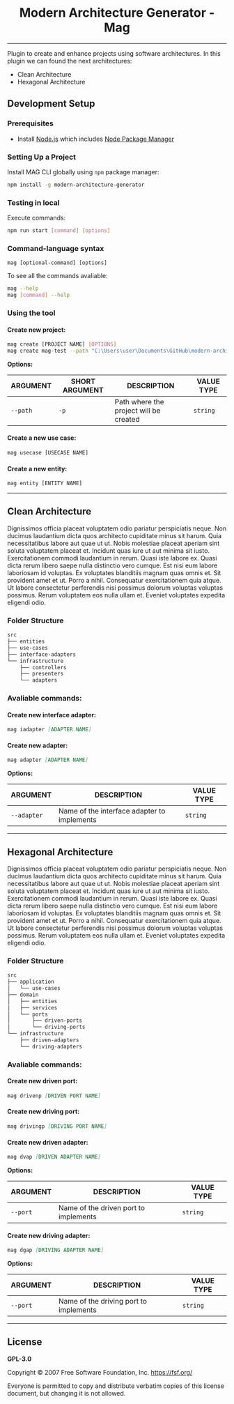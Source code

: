 <h1 align="center">Modern Architecture Generator - Mag</h1>
<hr>

Plugin to create and enhance projects using software architectures.
In this plugin we can found the next architectures:

- Clean Architecture
- Hexagonal Architecture

## Development Setup

### Prerequisites

- Install [Node.js](https://nodejs.org/) which includes [Node Package Manager](https://www.npmjs.com/get-npm)

### Setting Up a Project

Install MAG CLI globally using `npm` package manager:

```sh {"id":"01HX06JD1R8Z6TZ6JP2CDHWBGQ"}
npm install -g modern-architecture-generator

```

### Testing in local

Execute commands:

```sh {"id":"01HX72WDBEYC84TH38W6FVCHNR"}
npm run start [command] [options]
```

### Command-language syntax

`mag [optional-command] [options]`

To see all the commands avaliable:

```sh {"id":"01HX072204ZZAF84GMVTT6K7J2"}
mag --help
mag [command] --help

```

### Using the tool

#### Create new project:

```sh {"id":"01HX06KVH4VH05GXGAKCCBEF74"}
mag create [PROJECT NAME] [OPTIONS]
mag create mag-test --path "C:\Users\user\Documents\GitHub\modern-architecture-generator\test"

```

**Options:**

|ARGUMENT|SHORT ARGUMENT|DESCRIPTION|VALUE TYPE|
|---|---|---|---|
|`--path`|`-p`|Path where the project will be created|`string`|

#### Create a new use case:

```sh {"id":"01HX06VZD72D9EX2Z363SWRYNN"}
mag usecase [USECASE NAME]

```

#### Create a new entity:

```sh {"id":"01HX06XDSG398G9H5J909K04JY"}
mag entity [ENTITY NAME]

```

---

## Clean Architecture

Dignissimos officia placeat voluptatem odio pariatur perspiciatis neque. Non ducimus laudantium dicta quos architecto cupiditate minus sit harum. Quia necessitatibus labore aut quae ut ut. Nobis molestiae placeat aperiam sint soluta voluptatem placeat et. Incidunt quas iure ut aut minima sit iusto. Exercitationem commodi laudantium in rerum.
Quasi iste labore ex. Quasi dicta rerum libero saepe nulla distinctio vero cumque. Est nisi eum labore laboriosam id voluptas. Ex voluptates blanditiis magnam quas omnis et. Sit provident amet et ut. Porro a nihil.
Consequatur exercitationem quia atque. Ut labore consectetur perferendis nisi possimus dolorum voluptas voluptas possimus. Rerum voluptatem eos nulla ullam et. Eveniet voluptates expedita eligendi odio.

### Folder Structure

```md {"id":"01HX0775CS1DG619R6ZJGGABSE"}
src
├── entities
├── use-cases
├── interface-adapters
└── infrastructure
    ├── controllers
    ├── presenters
    └── adapters
```

### Avaliable commands:

#### Create new interface adapter:

```md {"id":"01HX078H01DJBJ4G4H8VB28EXM"}
mag iadapter [ADAPTER NAME]
```

#### Create new adapter:

```md {"id":"01HX079D0X143G28G1V7DB05N5"}
mag adapter [ADAPTER NAME]
```

**Options:**

|ARGUMENT|DESCRIPTION|VALUE TYPE|
|---|---|---|
|`--adapter`|Name of the interface adapter to implements|`string`|

---

## Hexagonal Architecture

Dignissimos officia placeat voluptatem odio pariatur perspiciatis neque. Non ducimus laudantium dicta quos architecto cupiditate minus sit harum. Quia necessitatibus labore aut quae ut ut. Nobis molestiae placeat aperiam sint soluta voluptatem placeat et. Incidunt quas iure ut aut minima sit iusto. Exercitationem commodi laudantium in rerum.
Quasi iste labore ex. Quasi dicta rerum libero saepe nulla distinctio vero cumque. Est nisi eum labore laboriosam id voluptas. Ex voluptates blanditiis magnam quas omnis et. Sit provident amet et ut. Porro a nihil.
Consequatur exercitationem quia atque. Ut labore consectetur perferendis nisi possimus dolorum voluptas voluptas possimus. Rerum voluptatem eos nulla ullam et. Eveniet voluptates expedita eligendi odio.

### Folder Structure

```md {"id":"01HX7A19TN5S1AE9027GH0F84E"}
src
├── application
│   └── use-cases
├── domain
│   ├── entities
│   ├── services
│   └── ports
│       ├── driven-ports
│       └── driving-ports
└── infrastructure
    ├── driven-adapters
    └── driving-adapters
```

### Avaliable commands:

#### Create new driven port:

```md {"id":"01HX07PYFDZ0ZCWD4AS8SH2PSH"}
mag drivenp [DRIVEN PORT NAME]
```

#### Create new driving port:

```md {"id":"01HX07Q3YDMAMZB1WD4PEWFDY7"}
mag drivingp [DRIVING PORT NAME]
```

#### Create new driven adapter:

```md {"id":"01HX07QJT1534T4W2DZM4WV403"}
mag dvap [DRIVEN ADAPTER NAME]
```

**Options:**

|ARGUMENT|DESCRIPTION|VALUE TYPE|
|---|---|---|
|`--port`|Name of the driven port to implements|`string`|

#### Create new driving adapter:

```md {"id":"01HX07QXRFEHTS00110A5H74JJ"}
mag dgap [DRIVING ADAPTER NAME]
```

**Options:**

|ARGUMENT|DESCRIPTION|VALUE TYPE|
|---|---|---|
|`--port`|Name of the driving port to implements|`string`|

---

## License

**GPL-3.0**

Copyright © 2007 Free Software Foundation, Inc. <https://fsf.org/>

Everyone is permitted to copy and distribute verbatim copies of this license document, but changing it is not allowed.
